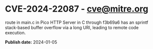 # CVE-2024-22087 - cve@mitre.org

route in main.c in Pico HTTP Server in C through f3b69a6 has an sprintf stack-based buffer overflow via a long URI, leading to remote code execution.

**Publish date:** 2024-01-05
